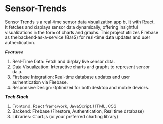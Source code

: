 # Sensor-Trends
Sensor Trends is a real-time sensor data visualization app built with React. It fetches and displays sensor data dynamically, offering insightful visualizations in the form of charts and graphs. This project utilizes Firebase as the backend-as-a-service (BaaS) for real-time data updates and user authentication.

***Features***
1. Real-Time Data: Fetch and display live sensor data.
2. Data Visualization: Interactive charts and graphs to represent sensor data.
3. Firebase Integration: Real-time database updates and user authentication via Firebase.
4. Responsive Design: Optimized for both desktop and mobile devices.


***Tech Stack***
1. Frontend: React framework, JavaScript, HTML, CSS
2. Backend: Firebase (Firestore, Authentication, Real time database)
3. Libraries: Chart.js (or your preferred charting library)
